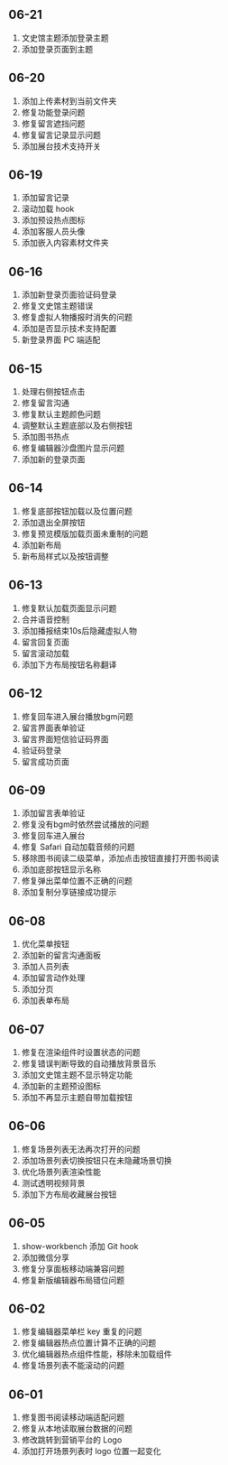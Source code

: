 ## 06-21

1. 文史馆主题添加登录主题
2. 添加登录页面到主题

## 06-20

1. 添加上传素材到当前文件夹
2. 修复功能登录问题
3. 修复留言遮挡问题
4. 修复留言记录显示问题
5. 添加展台技术支持开关

## 06-19

1. 添加留言记录
2. 滚动加载 hook
3. 添加预设热点图标
4. 添加客服人员头像
5. 添加嵌入内容素材文件夹

## 06-16

1.  添加新登录页面验证码登录
2. 修复文史馆主题错误
3. 修复虚拟人物播报时消失的问题
4. 添加是否显示技术支持配置
5. 新登录界面 PC 端适配

## 06-15

1. 处理右侧按钮点击
2. 修复留言沟通
3. 修复默认主题颜色问题
4. 调整默认主题底部以及右侧按钮
5. 添加图书热点
6. 修复编辑器沙盘图片显示问题
7. 添加新的登录页面

## 06-14

1. 修复底部按钮加载以及位置问题
2. 添加退出全屏按钮
3. 修复预览模版加载页面未重制的问题
4. 添加新布局
5. 新布局样式以及按钮调整

## 06-13

1. 修复默认加载页面显示问题
2. 合并语音控制
3. 添加播报结束10s后隐藏虚拟人物
4. 留言回复页面
5. 留言滚动加载
6. 添加下方布局按钮名称翻译

## 06-12

1. 修复回车进入展台播放bgm问题
2. 留言界面表单验证
3. 留言界面短信验证码界面
4. 验证码登录
5. 留言成功页面

## 06-09

1. 添加留言表单验证
2. 修复没有bgm时依然尝试播放的问题
3. 修复回车进入展台
4. 修复 Safari 自动加载音频的问题
5. 移除图书阅读二级菜单，添加点击按钮直接打开图书阅读
6. 添加底部按钮显示名称
7. 修复弹出菜单位置不正确的问题
8. 添加复制分享链接成功提示

## 06-08

1. 优化菜单按钮
2. 添加新的留言沟通面板
3. 添加人员列表
4. 添加留言动作处理
5. 添加分页
6. 添加表单布局

## 06-07

1. 修复在渲染组件时设置状态的问题
2. 修复错误判断导致的自动播放背景音乐
3. 添加文史馆主题不显示特定功能
4. 添加新的主题预设图标
5. 添加不再显示主题自带加载按钮

## 06-06

1. 修复场景列表无法再次打开的问题
2. 添加场景列表切换按钮只在未隐藏场景切换
3. 优化场景列表渲染性能
4. 测试透明视频背景
5. 添加下方布局收藏展台按钮

## 06-05

1. show-workbench 添加 Git hook
2. 添加微信分享
3. 修复分享面板移动端兼容问题
4. 修复新版编辑器布局错位问题

## 06-02

1. 修复编辑器菜单栏 key 重复的问题
2. 修复编辑器热点位置计算不正确的问题
3. 优化编辑器热点组件性能，移除未加载组件
4. 修复场景列表不能滚动的问题

## 06-01

1. 修复图书阅读移动端适配问题
2. 修复从本地读取展台数据的问题
3. 修改跳转到营销平台的 Logo
4. 添加打开场景列表时 logo 位置一起变化